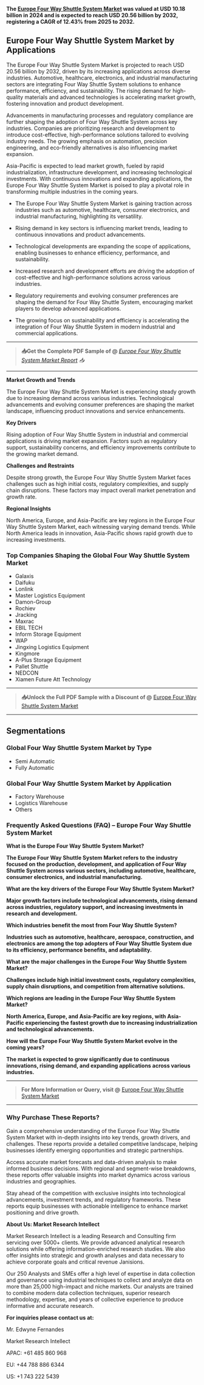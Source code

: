 <p><strong>The <a href="https://www.marketresearchintellect.com/download-sample/?rid=1050364&amp;utm_source=Pulse-April-Europe&amp;utm_medium=852">Europe Four Way Shuttle System Market</a> was valued at USD 10.18 billion in 2024 and is expected to reach USD 20.56 billion by 2032, registering a CAGR of 12.43% from 2025 to 2032.</strong></p><h2>Europe Four Way Shuttle System Market by Applications&nbsp;</h2><p><p>The Europe Four Way Shuttle System Market is projected to reach USD 20.56 billion by 2032, driven by its increasing applications across diverse industries. Automotive, healthcare, electronics, and industrial manufacturing sectors are integrating Four Way Shuttle System solutions to enhance performance, efficiency, and sustainability. The rising demand for high-quality materials and advanced technologies is accelerating market growth, fostering innovation and product development.</p><p>Advancements in manufacturing processes and regulatory compliance are further shaping the adoption of Four Way Shuttle System across key industries. Companies are prioritizing research and development to introduce cost-effective, high-performance solutions tailored to evolving industry needs. The growing emphasis on automation, precision engineering, and eco-friendly alternatives is also influencing market expansion.</p><p>Asia-Pacific is expected to lead market growth, fueled by rapid industrialization, infrastructure development, and increasing technological investments. With continuous innovations and expanding applications, the Europe Four Way Shuttle System Market is poised to play a pivotal role in transforming multiple industries in the coming years.</p></p><ul><li><p>The Europe Four Way Shuttle System Market is gaining traction across industries such as automotive, healthcare, consumer electronics, and industrial manufacturing, highlighting its versatility.</p></li><li><p>Rising demand in key sectors is influencing market trends, leading to continuous innovations and product advancements.</p></li><li><p>Technological developments are expanding the scope of applications, enabling businesses to enhance efficiency, performance, and sustainability.</p></li><li><p>Increased research and development efforts are driving the adoption of cost-effective and high-performance solutions across various industries.</p></li><li><p>Regulatory requirements and evolving consumer preferences are shaping the demand for Four Way Shuttle System, encouraging market players to develop advanced applications.</p></li><li><p>The growing focus on sustainability and efficiency is accelerating the integration of Four Way Shuttle System in modern industrial and commercial applications.</p></li></ul><hr /><blockquote><p><strong><span class="font-[700]">📥Get the Complete PDF Sample of @ </span></strong><em><span class="font-[700]"><a href="https://www.marketresearchintellect.com/download-sample/?rid=1050364&amp;utm_source=Pulse-April-Europe&amp;utm_medium=852" target="_blank" data-tracking-control-name="article-ssr-frontend-pulse_little-text-block" data-tracking-will-navigate="" data-test-link="">Europe Four Way Shuttle System Market Report</a>&nbsp;📥</span></em></p></blockquote><hr /><p class="" data-start="77" data-end="360"><strong data-start="77" data-end="105">Market Growth and Trends</strong></p><p class="" data-start="77" data-end="360">The Europe Four Way Shuttle System Market is experiencing steady growth due to increasing demand across various industries. Technological advancements and evolving consumer preferences are shaping the market landscape, influencing product innovations and service enhancements.</p><p class="" data-start="362" data-end="606"><strong data-start="362" data-end="377">Key Drivers</strong></p><p class="" data-start="362" data-end="606">Rising adoption of Four Way Shuttle System in industrial and commercial applications is driving market expansion. Factors such as regulatory support, sustainability concerns, and efficiency improvements contribute to the growing market demand.</p><p class="" data-start="608" data-end="849"><strong data-start="608" data-end="637">Challenges and Restraints</strong></p><p class="" data-start="608" data-end="849">Despite strong growth, the Europe Four Way Shuttle System Market faces challenges such as high initial costs, regulatory complexities, and supply chain disruptions. These factors may impact overall market penetration and growth rate.</p><p class="" data-start="851" data-end="1095"><strong data-start="851" data-end="872">Regional Insights</strong></p><p class="" data-start="851" data-end="1095">North America, Europe, and Asia-Pacific are key regions in the Europe Four Way Shuttle System Market, each witnessing varying demand trends. While North America leads in innovation, Asia-Pacific shows rapid growth due to increasing investments.</p><p><h3>Top Companies Shaping the Global Four Way Shuttle System Market </h3><ul><li>Galaxis</li><li>Daifuku</li><li>Lonlink</li><li>Master Logistics Equipment</li><li>Damon-Group</li><li>Rochiev</li><li>Jracking</li><li>Maxrac</li><li>EBIL TECH</li><li>Inform Storage Equipment</li><li>WAP</li><li>Jingxing Logistics Equipment</li><li>Kingmore</li><li>A-Plus Storage Equipment</li><li>Pallet Shuttle</li><li>NEDCON</li><li>Xiamen Future Att Technology</li></ul></p><hr /><blockquote><p><strong>📥Unlock the Full PDF Sample with a Discount of @</strong> <a href="https://www.marketresearchintellect.com/ask-for-discount/?rid=1050364&amp;utm_source=Pulse-April-Europe&amp;utm_medium=852">Europe Four Way Shuttle System Market</a></p></blockquote><hr /><p><h2>Segmentations</h2><h3>Global Four Way Shuttle System Market by Type</h3><ul><li>Semi Automatic</li><li>Fully Automatic</li></ul><h3>Global Four Way Shuttle System Market by Application</h3><ul><li>Factory Warehouse</li><li>Logistics Warehouse</li><li>Others</li></ul></p><h3><strong>Frequently Asked Questions (FAQ) &ndash; Europe Four Way Shuttle System Market</strong></h3><p><strong>What is the Europe Four Way Shuttle System Market?</strong></p><p><strong>The Europe Four Way Shuttle System Market refers to the industry focused on the production, development, and application of Four Way Shuttle System across various sectors, including automotive, healthcare, consumer electronics, and industrial manufacturing.</strong></p><p><strong>What are the key drivers of the Europe Four Way Shuttle System Market?</strong></p><p><strong>Major growth factors include technological advancements, rising demand across industries, regulatory support, and increasing investments in research and development.</strong></p><p><strong>Which industries benefit the most from Four Way Shuttle System?</strong></p><p><strong>Industries such as automotive, healthcare, aerospace, construction, and electronics are among the top adopters of Four Way Shuttle System due to its efficiency, performance benefits, and adaptability.</strong></p><p><strong>What are the major challenges in the Europe Four Way Shuttle System Market?</strong></p><p><strong>Challenges include high initial investment costs, regulatory complexities, supply chain disruptions, and competition from alternative solutions.</strong></p><p><strong>Which regions are leading in the Europe Four Way Shuttle System Market?</strong></p><p><strong>North America, Europe, and Asia-Pacific are key regions, with Asia-Pacific experiencing the fastest growth due to increasing industrialization and technological advancements.</strong></p><p><strong>How will the Europe Four Way Shuttle System Market evolve in the coming years?</strong></p><p><strong>The market is expected to grow significantly due to continuous innovations, rising demand, and expanding applications across various industries.</strong></p><hr /><blockquote><p><span class="font-[700]"><strong>For More Information or Query, visit&nbsp;@</strong>&nbsp;</span><span class="font-[700]"><a href="https://www.marketresearchintellect.com/product/four-way-shuttle-system-market/?utm_source=Linkedin&utm_medium=852" target="_blank" data-tracking-control-name="article-ssr-frontend-pulse_little-text-block" data-tracking-will-navigate="" data-test-link="">Europe Four Way Shuttle System Market</a></span></p></blockquote><hr /><h3><strong data-start="0" data-end="31">Why Purchase These Reports?</strong></h3><p class="" data-start="35" data-end="297">Gain a comprehensive understanding of the Europe Four Way Shuttle System Market with in-depth insights into key trends, growth drivers, and challenges. These reports provide a detailed competitive landscape, helping businesses identify emerging opportunities and strategic partnerships.</p><p class="" data-start="299" data-end="540">Access accurate market forecasts and data-driven analysis to make informed business decisions. With regional and segment-wise breakdowns, these reports offer valuable insights into market dynamics across various industries and geographies.</p><p class="" data-start="542" data-end="784">Stay ahead of the competition with exclusive insights into technological advancements, investment trends, and regulatory frameworks. These reports equip businesses with actionable intelligence to enhance market positioning and drive growth.</p><p><strong><span class="font-[700]">About Us: Market Research Intellect</span></strong></p><p><span class="">Market Research Intellect is a leading Research and Consulting firm servicing over 5000+ clients. We provide advanced analytical research solutions while offering information-enriched research studies.&nbsp;</span>We also offer insights into strategic and growth analyses and data necessary to achieve corporate goals and critical revenue Janisions.</p><p><span class="">Our 250 Analysts and SMEs offer a high level of expertise in data collection and governance using industrial techniques to collect and analyze data on more than 25,000 high-impact and niche markets. Our analysts are trained to combine modern data collection techniques, superior research methodology, expertise, and years of collective experience to produce informative and accurate research.</span></p><p><strong>For inquiries please contact us at:</strong></p><p>Mr. Edwyne Fernandes</p><p>Market Research Intellect</p><p>APAC: +61 485 860 968</p><p>EU: +44 788 886 6344</p><p>US: +1 743 222 5439</p>